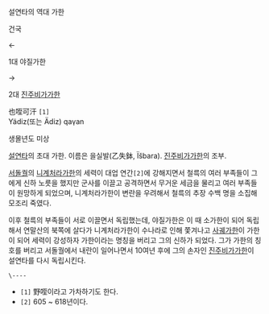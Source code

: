 설연타의 역대 가한

건국

←

1대 야질가한

→

2대 [진주비가가한](%EC%A7%84%EC%A3%BC%EB%B9%84%EA%B0%80%EA%B0%80%ED%95%9C.md)

  
也咥可汗 `[1]`  
Yädiz(또는 Ädiz) qaγan

생몰년도 미상

[설연타](%EC%84%A4%EC%97%B0%ED%83%80.md)의 초대 가한. 이름은 을실발(乙失鉢, Ïšbara).
[진주비가가한](%EC%A7%84%EC%A3%BC%EB%B9%84%EA%B0%80%EA%B0%80%ED%95%9C.md)의 조부.

[서돌궐](%EC%84%9C%EB%8F%8C%EA%B6%90.md)의
[니계처라가한](%EB%8B%88%EA%B3%84%EC%B2%98%EB%9D%BC%EA%B0%80%ED%95%9C.md)의 세력이 대업
연간`[2]`에 강해지면서 철륵의 여러 부족들이 그에게 신하 노릇을 했지만 군사를 이끌고 공격하면서 무거운 세금을 물리고 여러 부족들이
원망하게 되었으며, 니계처라가한이 변란을 우려해서 철륵의 추장 수백 명을 소집해 모조리 죽였다.

이후 철륵의 부족들이 서로 이끌면서 독립했는데, 야질가한은 이 때 소가한이 되어 독립해서 연말산의 북쪽에 살다가 니계처라가한이 수나라로 인해
쫓겨나고 [사궤가한](%EC%82%AC%EA%B6%A4%EA%B0%80%ED%95%9C.md)이 가한이 되어 세력이 강성하자 가한이라는
명칭을 버리고 그의 신하가 되었다. 그가 가한의 칭호를 버리고 서돌궐에서 내란이 일어나면서 10여년 후에 그의 손자인
[진주비가가한](%EC%A7%84%EC%A3%BC%EB%B9%84%EA%B0%80%EA%B0%80%ED%95%9C.md)이 설연타를
다시 독립시킨다.

`\----`

  * `[1]` 野咥이라고 가차하기도 한다.
  * `[2]` 605 ~ 618년이다.

